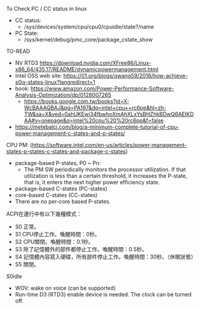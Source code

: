 To Check PC / CC status in linux
* CC status:
  * /sys/devices/system/cpu/cpu0/cpuidle/state?/name
* PC State: 
  * /sys/kernel/debug/pmc_core/package_cstate_show

TO-READ
* NV RTD3 https://download.nvidia.com/XFree86/Linux-x86_64/435.17/README/dynamicpowermanagement.html
* Intel OSS web site: https://01.org/blogs/qwang59/2018/how-achieve-s0ix-states-linux?langredirect=1
* book: https://www.amazon.com/Power-Performance-Software-Analysis-Optimization/dp/0128007265
  * https://books.google.com.tw/books?id=X-WcBAAAQBAJ&pg=PA197&dq=intel+cpu++rc6pp&hl=zh-TW&sa=X&ved=0ahUKEwi34fbwhoXmAhXLxYsBHZhkBDwQ6AEIKDAA#v=onepage&q=intel%20cpu%20%20rc6pp&f=false
* https://metebalci.com/blog/a-minimum-complete-tutorial-of-cpu-power-management-c-states-and-p-states/

CPU PM: (https://software.intel.com/en-us/articles/power-management-states-p-states-c-states-and-package-c-states)
* package-based P-states, P0 ~ Pn:
  *  The PM SW periodically monitors the processor utilization. If that utilization is less than a certain threshold, it increases the P-state, that is, it enters the next higher power efficiency state. 
* package-based C-states (PC-states)
* core-based C-states  (CC-states)
* There are no per-core based P-states.

ACPI在運行中有以下幾種模式：
* S0 正常。
* S1 CPU停止工作。喚醒時間：0秒。
* S2 CPU關閉。喚醒時間：0.1秒。
* S3 除了記憶體外的部件都停止工作。喚醒時間：0.5秒。
* S4 記憶體內容寫入硬碟，所有部件停止工作。喚醒時間：30秒。（休眠狀態）
* S5 關閉。

S0idle
* WOV: wake on voice (can be supported)
* Run-time D3 (RTD3) enable device is needed. The clock can be turned off.


